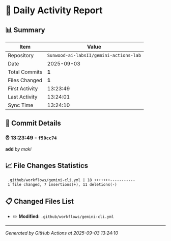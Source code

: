 # 📅 Daily Activity Report

## 📊 Summary
| Item | Value |
|------|-------|
| Repository | `Sunwood-ai-labsII/gemini-actions-lab` |
| Date | 2025-09-03 |
| Total Commits | **1** |
| Files Changed | **1** |
| First Activity | 13:23:49 |
| Last Activity | 13:24:01 |
| Sync Time | 13:24:10 |

## 📝 Commit Details

### ⏰ 13:23:49 - `f50cc74`
**add**
*by maki*

## 📈 File Changes Statistics

```diff
 .github/workflows/gemini-cli.yml | 18 +++++++-----------
 1 file changed, 7 insertions(+), 11 deletions(-)
```

## 📋 Changed Files List

- ✏️ **Modified:** `.github/workflows/gemini-cli.yml`

---
*Generated by GitHub Actions at 2025-09-03 13:24:10*

